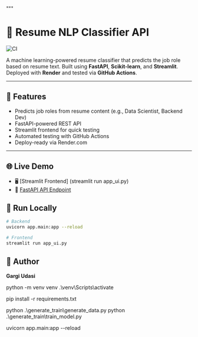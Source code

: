 
"""
# 🧠 Resume NLP Classifier API

![CI](https://github.com/yourusername/resume-nlp-classifier/actions/workflows/python-ci.yml/badge.svg)

A machine learning-powered resume classifier that predicts the job role based on resume text. Built using **FastAPI**, **Scikit-learn**, and **Streamlit**. Deployed with **Render** and tested via **GitHub Actions**.

---

## 🚀 Features
- Predicts job roles from resume content (e.g., Data Scientist, Backend Dev)
- FastAPI-powered REST API
- Streamlit frontend for quick testing
- Automated testing with GitHub Actions
- Deploy-ready via Render.com

---

## 🌐 Live Demo
- 🖥️ [Streamlit Frontend] (streamlit run app_ui.py)
- 🔌 [FastAPI API Endpoint](https://resume-api-ed9k.onrender.com/docs)


## 🧪 Run Locally
```bash
# Backend
uvicorn app.main:app --reload

# Frontend
streamlit run app_ui.py
```

## 🧠 Author
**Gargi Udasi**  

<!-- create venv -->
python -m venv venv
.\venv\Scripts\activate

<!-- install modules -->
pip install -r requirements.txt

<!-- run to create modle pkl file -->
python .\generate_train\generate_data.py
python .\generate_train\train_model.py

<!-- run app -->
uvicorn app.main:app --reload 